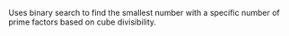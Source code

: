 Uses binary search to find the smallest number with a specific number of prime factors based on cube divisibility.